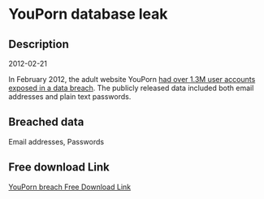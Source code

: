 # YouPorn database leak

## Description

2012-02-21

In February 2012, the adult website YouPorn <a href="http://www.huffingtonpost.com/2012/02/22/youporn-hacked-email-addresses-passwords_n_1294502.html" target="_blank" rel="noopener">had over 1.3M user accounts exposed in a data breach</a>. The publicly released data included both email addresses and plain text passwords.

## Breached data

Email addresses, Passwords

## Free download Link

[YouPorn breach Free Download Link](https://link-to.net/1229997/656.735244140729/dynamic/?r=aHR0cHM6Ly93d3cubWVkaWFmaXJlLmNvbS92aWV3L0dVTGswT0locFhySzNpZy95b3Vwb3JuLmNvbS9maWxl)